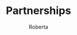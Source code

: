 ---
layout: post
title: Partnerships
author: Roberta
section: support-the-library
categories: [support-the-library, roberta]
audience: ''
keywords: ''
goals: ''
actions: ''
---